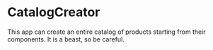 # CatalogCreator
This app can create an entire catalog of products starting from their components. It is a beast, so be careful.
